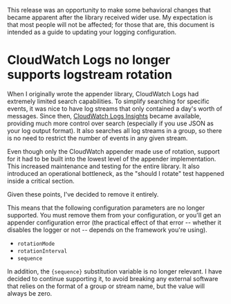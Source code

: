 This release was an opportunity to make some behavioral changes that became apparent
after the library received wider use. My expectation is that most people will not be
affected; for those that are, this document is intended as a guide to updating your
logging configuration.


# CloudWatch Logs no longer supports logstream rotation

When I originally wrote the appender library, CloudWatch Logs had extremely limited
search capabilities. To simplify searching for specific events, it was nice to have
log streams that only contained a day's worth of messages. Since then, [CloudWatch Logs
Insights](https://docs.aws.amazon.com/AmazonCloudWatch/latest/logs/AnalyzingLogData.html)
became available, providing much more control over search (especially if you use JSON as
your log output format). It also searches all log streams in a group, so there is no need
to restrict the number of events in any given stream.

Even though only the CloudWatch appender made use of rotation, support for it had to be
built into the lowest level of the appender implementation. This increased maintenance
and testing for the entire library. It also introduced an operational bottleneck, as the
"should I rotate" test happened inside a critical section.

Given these points, I've decided to remove it entirely.

This means that the following configuration parameters are no longer supported. You must
remove them from your configuration, or you'll get an appender configuration error (the
practical effect of that error -- whether it disables the logger or not -- depends on the
framework you're using).

 * `rotationMode`
 * `rotationInterval`
 * `sequence`

In addition, the `{sequence}` substitution variable is no longer relevant. I have decided
to continue supporting it, to avoid breaking any external software that relies on the
format of a group or stream name, but the value will always be zero.
